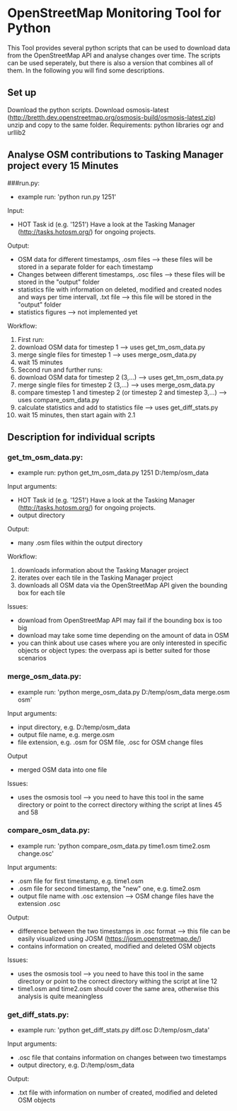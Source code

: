 # OpenStreetMap Monitoring Tool for Python

This Tool provides several python scripts that can be used to download data from the OpenStreetMap API and analyse changes over time. The scripts can be used seperately, but there is also a version that combines all of them. In the following you will find some descriptions.

## Set up

Download the python scripts. Download osmosis-latest (http://bretth.dev.openstreetmap.org/osmosis-build/osmosis-latest.zip) unzip and copy to the same folder.
Requirements: python libraries ogr and urllib2


## Analyse OSM contributions to Tasking Manager project every 15 Minutes

###run.py:
- example run: 'python run.py 1251'

Input:
- HOT Task id (e.g. '1251') Have a look at the Tasking Manager (http://tasks.hotosm.org/) for ongoing projects.

Output:
- OSM data for different timestamps, .osm files --> these files will be stored in a separate folder for each timestamp
- Changes between different timestamps, .osc files --> these files will be stored in the "output" folder
- statistics file with information on deleted, modified and created nodes and ways per time intervall, .txt file --> this file will be stored in the "output" folder
- statistics figures --> not implemented yet

Workflow:
1. First run:
  1. download OSM data for timestep 1 --> uses get_tm_osm_data.py
  2. merge single files for timestep 1 --> uses merge_osm_data.py
  3. wait 15 minutes 
2. Second run and further runs:
  1. download OSM data for timestep 2 (3,...) --> uses get_tm_osm_data.py
  2. merge single files for timestep 2 (3,...) --> uses merge_osm_data.py
  3. compare timestep 1 and timestep 2 (or timestep 2 and timestep 3,...) --> uses compare_osm_data.py
  4. calculate statistics and add to statistics file --> uses get_diff_stats.py
  5. wait 15 minutes, then start again with 2.1


## Description for individual scripts

### get_tm_osm_data.py:
- example run: python get_tm_osm_data.py 1251 D:/temp/osm_data

Input arguments:
- HOT Task id (e.g. '1251') Have a look at the Tasking Manager (http://tasks.hotosm.org/) for ongoing projects.
- output directory

Output:
- many .osm files within the output directory

Workflow:
1. downloads information about the Tasking Manager project
2. iterates over each tile in the Tasking Manager project
3. downloads all OSM data via the OpenStreetMap API given the bounding box for each tile

Issues:
- download from OpenStreetMap API may fail if the bounding box is too big
- download may take some time depending on the amount of data in OSM
- you can think about use cases where you are only interested in specific objects or object types: the overpass api is better suited for those scenarios

### merge_osm_data.py:
- example run: 'python merge_osm_data.py D:/temp/osm_data merge.osm osm'

Input arguments:
- input directory, e.g. D:/temp/osm_data
- output file name, e.g. merge.osm
- file extension, e.g. .osm for OSM file, .osc for OSM change files

Output
- merged OSM data into one file

Issues:
- uses the osmosis tool --> you need to have this tool in the same directory or point to the correct directory withing the script at lines 45 and 58

### compare_osm_data.py:
- example run: 'python compare_osm_data.py time1.osm time2.osm change.osc'

Input arguments:
- .osm file for first timestamp, e.g. time1.osm
- .osm file for second timestamp, the "new" one, e.g. time2.osm
- output file name with .osc extension --> OSM change files have the extension .osc

Output:
- difference between the two timestamps in .osc format --> this file can be easily visualized using JOSM (https://josm.openstreetmap.de/)
- contains information on created, modified and deleted OSM objects

Issues:
- uses the osmosis tool --> you need to have this tool in the same directory or point to the correct directory withing the script at line 12
- time1.osm and time2.osm should cover the same area, otherwise this analysis is quite meaningless

### get_diff_stats.py:
- example run: 'python get_diff_stats.py diff.osc D:/temp/osm_data'

Input arguments:
- .osc file that contains information on changes between two timestamps
- output directory, e.g. D:/temp/osm_data

Output:
- .txt file with information on number of created, modified and deleted OSM objects






